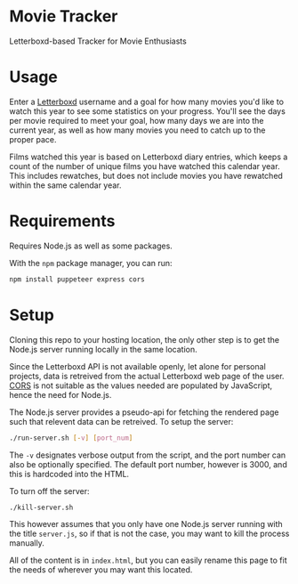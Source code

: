 # Movie Tracker
Letterboxd-based Tracker for Movie Enthusiasts

# Usage
Enter a [Letterboxd](letterboxd.com) username and a goal for how many movies you'd like to watch this year to see some statistics on your progress. You'll see the days per movie required to meet your goal, how many days we are into the current year, as well as how many movies you need to catch up to the proper pace.

Films watched this year is based on Letterboxd diary entries, which keeps a count of the number of unique films you have watched this calendar year. This includes rewatches, but does not include movies you have rewatched within the same calendar year.

# Requirements
Requires Node.js as well as some packages.

With the `npm` package manager, you can run:
```bash
npm install puppeteer express cors
```

# Setup
Cloning this repo to your hosting location, the only other step is to get the Node.js server running locally in the same location.

Since the Letterboxd API is not available openly, let alone for personal projects, data is retreived from the actual Letterboxd web page of the user. [CORS](https://en.wikipedia.org/wiki/Cross-origin_resource_sharing) is not suitable as the values needed are populated by JavaScript, hence the need for Node.js.

The Node.js server provides a pseudo-api for fetching the rendered page such that relevent data can be retreived. To setup the server:
```bash
./run-server.sh [-v] [port_num]
```
The `-v` designates verbose output from the script, and the port number can also be optionally specified. The default port number, however is 3000, and this is hardcoded into the HTML.

To turn off the server:
```bash
./kill-server.sh
```

This however assumes that you only have one Node.js server running with the title `server.js`, so if that is not the case, you may want to kill the process manually.

All of the content is in `index.html`, but you can easily rename this page to fit the needs of wherever you may want this located.
